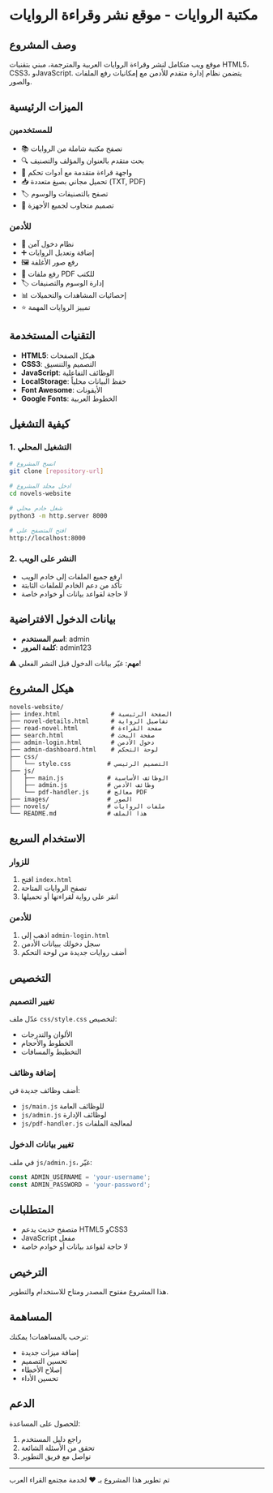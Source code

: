 # مكتبة الروايات - موقع نشر وقراءة الروايات

## وصف المشروع
موقع ويب متكامل لنشر وقراءة الروايات العربية والمترجمة، مبني بتقنيات HTML5، CSS3، وJavaScript. يتضمن نظام إدارة متقدم للأدمن مع إمكانيات رفع الملفات والصور.

## الميزات الرئيسية

### للمستخدمين
- 📚 تصفح مكتبة شاملة من الروايات
- 🔍 بحث متقدم بالعنوان والمؤلف والتصنيف
- 📖 واجهة قراءة متقدمة مع أدوات تحكم
- 📥 تحميل مجاني بصيغ متعددة (TXT, PDF)
- 🏷️ تصفح بالتصنيفات والوسوم
- 📱 تصميم متجاوب لجميع الأجهزة

### للأدمن
- 🔐 نظام دخول آمن
- ➕ إضافة وتعديل الروايات
- 🖼️ رفع صور الأغلفة
- 📄 رفع ملفات PDF للكتب
- 🏷️ إدارة الوسوم والتصنيفات
- 📊 إحصائيات المشاهدات والتحميلات
- ⭐ تمييز الروايات المهمة

## التقنيات المستخدمة
- **HTML5**: هيكل الصفحات
- **CSS3**: التصميم والتنسيق
- **JavaScript**: الوظائف التفاعلية
- **LocalStorage**: حفظ البيانات محلياً
- **Font Awesome**: الأيقونات
- **Google Fonts**: الخطوط العربية

## كيفية التشغيل

### 1. التشغيل المحلي
```bash
# انسخ المشروع
git clone [repository-url]

# ادخل مجلد المشروع
cd novels-website

# شغل خادم محلي
python3 -m http.server 8000

# افتح المتصفح على
http://localhost:8000
```

### 2. النشر على الويب
- ارفع جميع الملفات إلى خادم الويب
- تأكد من دعم الخادم للملفات الثابتة
- لا حاجة لقواعد بيانات أو خوادم خاصة

## بيانات الدخول الافتراضية
- **اسم المستخدم**: admin
- **كلمة المرور**: admin123

⚠️ **مهم**: غيّر بيانات الدخول قبل النشر الفعلي!

## هيكل المشروع
```
novels-website/
├── index.html              # الصفحة الرئيسية
├── novel-details.html      # تفاصيل الرواية
├── read-novel.html         # صفحة القراءة
├── search.html             # صفحة البحث
├── admin-login.html        # دخول الأدمن
├── admin-dashboard.html    # لوحة التحكم
├── css/
│   └── style.css          # التصميم الرئيسي
├── js/
│   ├── main.js            # الوظائف الأساسية
│   ├── admin.js           # وظائف الأدمن
│   └── pdf-handler.js     # معالج PDF
├── images/                # الصور
├── novels/                # ملفات الروايات
└── README.md              # هذا الملف
```

## الاستخدام السريع

### للزوار
1. افتح `index.html`
2. تصفح الروايات المتاحة
3. انقر على رواية لقراءتها أو تحميلها

### للأدمن
1. اذهب إلى `admin-login.html`
2. سجل دخولك ببيانات الأدمن
3. أضف روايات جديدة من لوحة التحكم

## التخصيص

### تغيير التصميم
عدّل ملف `css/style.css` لتخصيص:
- الألوان والتدرجات
- الخطوط والأحجام
- التخطيط والمسافات

### إضافة وظائف
أضف وظائف جديدة في:
- `js/main.js` للوظائف العامة
- `js/admin.js` لوظائف الإدارة
- `js/pdf-handler.js` لمعالجة الملفات

### تغيير بيانات الدخول
في ملف `js/admin.js`، غيّر:
```javascript
const ADMIN_USERNAME = 'your-username';
const ADMIN_PASSWORD = 'your-password';
```

## المتطلبات
- متصفح حديث يدعم HTML5 وCSS3
- JavaScript مفعل
- لا حاجة لقواعد بيانات أو خوادم خاصة

## الترخيص
هذا المشروع مفتوح المصدر ومتاح للاستخدام والتطوير.

## المساهمة
نرحب بالمساهمات! يمكنك:
- إضافة ميزات جديدة
- تحسين التصميم
- إصلاح الأخطاء
- تحسين الأداء

## الدعم
للحصول على المساعدة:
1. راجع دليل المستخدم
2. تحقق من الأسئلة الشائعة
3. تواصل مع فريق التطوير

---
تم تطوير هذا المشروع بـ ❤️ لخدمة مجتمع القراء العرب

